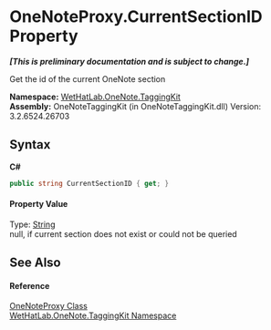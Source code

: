 # OneNoteProxy.CurrentSectionID Property 
 _**\[This is preliminary documentation and is subject to change.\]**_

Get the id of the current OneNote section

**Namespace:**&nbsp;<a href="4e00c8ac-fc03-0e6d-d2fd-b2c7565a9aa0">WetHatLab.OneNote.TaggingKit</a><br />**Assembly:**&nbsp;OneNoteTaggingKit (in OneNoteTaggingKit.dll) Version: 3.2.6524.26703

## Syntax

**C#**<br />
``` C#
public string CurrentSectionID { get; }
```


#### Property Value
Type: <a href="http://msdn2.microsoft.com/en-us/library/s1wwdcbf" target="_blank">String</a><br />null, if current section does not exist or could not be queried

## See Also


#### Reference
<a href="a46a793f-b110-250f-657a-ecb64aa3bbf7">OneNoteProxy Class</a><br /><a href="4e00c8ac-fc03-0e6d-d2fd-b2c7565a9aa0">WetHatLab.OneNote.TaggingKit Namespace</a><br />